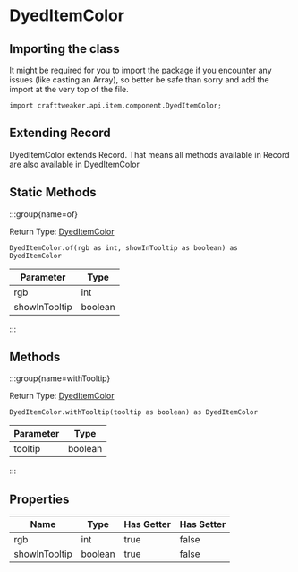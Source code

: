 # DyedItemColor

## Importing the class

It might be required for you to import the package if you encounter any issues (like casting an Array), so better be safe than sorry and add the import at the very top of the file.
```zenscript
import crafttweaker.api.item.component.DyedItemColor;
```


## Extending Record

DyedItemColor extends Record. That means all methods available in Record are also available in DyedItemColor

## Static Methods

:::group{name=of}

Return Type: [DyedItemColor](/vanilla/api/item/component/DyedItemColor)

```zenscript
DyedItemColor.of(rgb as int, showInTooltip as boolean) as DyedItemColor
```

|   Parameter   |  Type   |
|---------------|---------|
| rgb           | int     |
| showInTooltip | boolean |


:::

## Methods

:::group{name=withTooltip}

Return Type: [DyedItemColor](/vanilla/api/item/component/DyedItemColor)

```zenscript
DyedItemColor.withTooltip(tooltip as boolean) as DyedItemColor
```

| Parameter |  Type   |
|-----------|---------|
| tooltip   | boolean |


:::


## Properties

|     Name      |  Type   | Has Getter | Has Setter |
|---------------|---------|------------|------------|
| rgb           | int     | true       | false      |
| showInTooltip | boolean | true       | false      |

